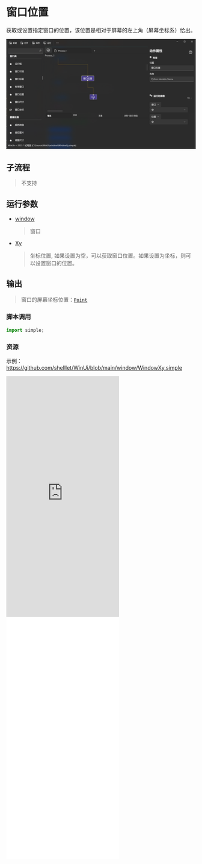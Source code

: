 # 窗口位置
获取或设置指定窗口的位置，该位置是相对于屏幕的左上角（屏幕坐标系）给出。

![WindowXy](./images/12.png ':size=90%')

## 子流程
> 不支持

## 运行参数

* [window](./types/Wnd.md)
  > 窗口
* [Xy](./types/Point.md)
  > 坐标位置, 如果设置为空，可以获取窗口位置。如果设置为坐标，则可以设置窗口的位置。


## 输出

> 窗口的屏幕坐标位置：[`Point`](./types/Point.md)


### 脚本调用

```python
import simple;

```

### 资源

示例：https://github.com/shelllet/WinUi/blob/main/window/WindowXy.simple

<iframe type="text/html" height="640px" src="https://www.youtube.com/embed/NDaWo4KNx5s" frameborder="0"></iframe>

<iframe src="//player.bilibili.com/player.html?bvid=BV1rh4y1Y7Lb&page=1&autoplay=0" height='640px' scrolling="no" border="0" frameborder="no" framespacing="0" allowfullscreen="true"></iframe>